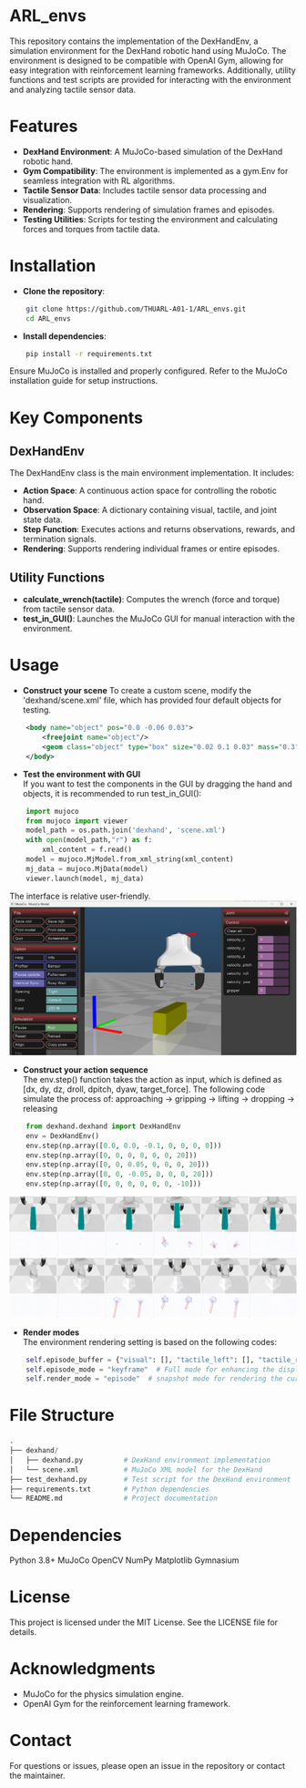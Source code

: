 # ARL_envs
This repository contains the implementation of the DexHandEnv, a simulation environment for the DexHand robotic hand using MuJoCo. The environment is designed to be compatible with OpenAI Gym, allowing for easy integration with reinforcement learning frameworks. Additionally, utility functions and test scripts are provided for interacting with the environment and analyzing tactile sensor data.

# Features
- **DexHand Environment**: A MuJoCo-based simulation of the DexHand robotic hand.
- **Gym Compatibility**: The environment is implemented as a gym.Env for seamless integration with RL algorithms.
- **Tactile Sensor Data**: Includes tactile sensor data processing and visualization.
- **Rendering**: Supports rendering of simulation frames and episodes.
- **Testing Utilities**: Scripts for testing the environment and calculating forces and torques from tactile data.

# Installation
- **Clone the repository**:
```bash
    git clone https://github.com/THUARL-A01-1/ARL_envs.git
    cd ARL_envs
```

- **Install dependencies**:
```bash
    pip install -r requirements.txt
```

Ensure MuJoCo is installed and properly configured. Refer to the MuJoCo installation guide for setup instructions.

# Key Components
## DexHandEnv
The DexHandEnv class is the main environment implementation. It includes:
- **Action Space**: A continuous action space for controlling the robotic hand.
- **Observation Space**: A dictionary containing visual, tactile, and joint state data.
- **Step Function**: Executes actions and returns observations, rewards, and termination signals.
- **Rendering**: Supports rendering individual frames or entire episodes.

## Utility Functions
- **calculate_wrench(tactile)**: Computes the wrench (force and torque) from tactile sensor data.
- **test_in_GUI()**: Launches the MuJoCo GUI for manual interaction with the environment.

# Usage
- **Construct your scene**
To create a custom scene, modify the 'dexhand/scene.xml' file, which has provided four default objects for testing.
```xml
    <body name="object" pos="0.0 -0.06 0.03">
        <freejoint name="object"/>
        <geom class="object" type="box" size="0.02 0.1 0.03" mass="0.3" rgba="0.5 0.5 0 1"/>
    </body>
```

- **Test the environment with GUI**  
If you want to test the components in the GUI by dragging the hand and objects, it is recommended to run test_in_GUI():
```python
    import mujoco    
    from mujoco import viewer
    model_path = os.path.join('dexhand', 'scene.xml')
    with open(model_path,"r") as f:
        xml_content = f.read()
    model = mujoco.MjModel.from_xml_string(xml_content)
    mj_data = mujoco.MjData(model)
    viewer.launch(model, mj_data)
```
The interface is relative user-friendly.
![GUI](images/GUI.png)

- **Construct your action sequence**  
The env.step() function takes the action as input, which is defined as [dx, dy, dz, droll, dpitch, dyaw, target_force].
The following code simulate the process of: approaching -> gripping -> lifting -> dropping -> releasing
```python
    from dexhand.dexhand import DexHandEnv
    env = DexHandEnv()
    env.step(np.array([0.0, 0.0, -0.1, 0, 0, 0, 0]))
    env.step(np.array([0, 0, 0, 0, 0, 0, 20]))
    env.step(np.array([0, 0, 0.05, 0, 0, 0, 20]))
    env.step(np.array([0, 0, -0.05, 0, 0, 0, 20]))
    env.step(np.array([0, 0, 0, 0, 0, 0, -10]))
```
![Simulation demo](images/simulation_demo.png)

- **Render modes**  
The environment rendering setting is based on the following codes:
```python
    self.episode_buffer = {"visual": [], "tactile_left": [], "tactile_right": [], "joint": []}  # Episode buffer for replay
    self.episode_mode = "keyframe"  # Full mode for enhancing the display, keyframe mode for training
    self.render_mode = "episode"  # snapshot mode for rendering the current frame, episode mode for rendering the whole episode
```

# File Structure
```python
.
├── dexhand/
│   ├── dexhand.py          # DexHand environment implementation
│   └── scene.xml           # MuJoCo XML model for the DexHand
├── test_dexhand.py         # Test script for the DexHand environment
├── requirements.txt        # Python dependencies
└── README.md               # Project documentation
```

# Dependencies
Python 3.8+
MuJoCo
OpenCV
NumPy
Matplotlib
Gymnasium

# License
This project is licensed under the MIT License. See the LICENSE file for details.

# Acknowledgments
- MuJoCo for the physics simulation engine.
- OpenAI Gym for the reinforcement learning framework.

# Contact
For questions or issues, please open an issue in the repository or contact the maintainer.
